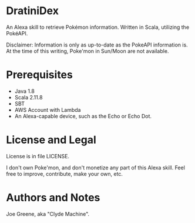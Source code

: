 # DratiniDex

An Alexa skill to retrieve Pokémon information. Written in Scala, utilizing the PokéAPI.

Disclaimer: Information is only as up-to-date as the PokeAPI information is. At the time of this writing, Poke'mon in Sun/Moon are not available.

# Prerequisites

- Java 1.8
- Scala 2.11.8
- SBT
- AWS Account with Lambda
- An Alexa-capable device, such as the Echo or Echo Dot.

# License and Legal

License is in file LICENSE.

I don't own Poke'mon, and don't monetize any part of this Alexa skill. Feel free to improve, contribute, make your own, etc.

# Authors and Notes

Joe Greene, aka "Clyde Machine".